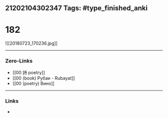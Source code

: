 21202104302347
Tags: #type_finished_anki 
---
# 182

![[20180723_170236.jpg]]

---
### Zero-Links
- [[00 詩 poetry]]
- [[00 (book) Рубаи - Rubayat]]
- [[00 (poetry) Вино]]
---
### Links
-